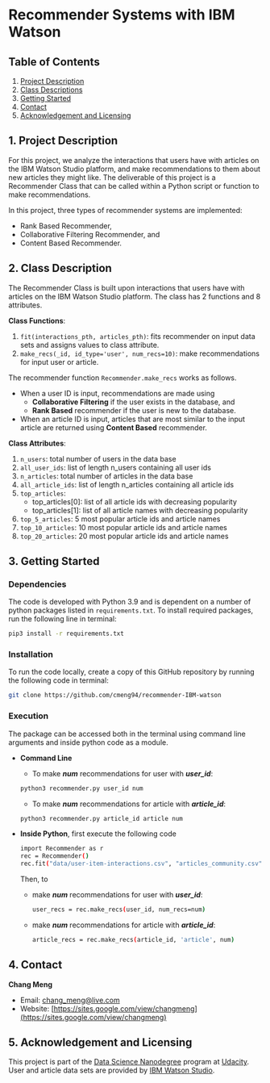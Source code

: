 # Recommender Systems with IBM Watson

## Table of Contents
1. [Project Description](#intro)
2. [Class Descriptions](#class)
3. [Getting Started](#start)
4. [Contact](#contact)
5. [Acknowledgement and Licensing](#acknowledge)

<a id='intro'></a>
## 1. Project Description
For this project, we analyze the interactions that users have with articles on the IBM Watson Studio platform, and make recommendations to them about new articles they might like. The deliverable of this project is a Recommender Class that can be called within a Python script or function to make recommendations.

In this project, three types of recommender systems are implemented:
* Rank Based Recommender,
* Collaborative Filtering Recommender, and
* Content Based Recommender.

<a id='class'></a>
## 2. Class Description
The Recommender Class is built upon interactions that users have with articles on the IBM Watson Studio platform. The class has 2 functions and 8 attributes.

**Class Functions**:
1. `fit(interactions_pth, articles_pth)`: fits recommender on input data sets and assigns values to class attribute.
2. `make_recs(_id, id_type='user', num_recs=10)`: make recommendations for input user or article.

The recommender function `Recommender.make_recs` works as follows.
* When a user ID is input, recommendations are made using
     * **Collaborative Filtering** if the user exists in the database, and
     * **Rank Based** recommender if the user is new to the database.
* When an article ID is input, articles that are most similar to the input article are returned using **Content Based** recommender.

**Class Attributes**:
1. `n_users`:         total number of users in the data base
2. `all_user_ids`:    list of length n_users containing all user ids 
3. `n_articles`:      total number of articles in the data base
4. `all_article_ids`: list of length n_articles containing all article ids
5. `top_articles`: 
    - top_articles[0]: list of all article ids with decreasing popularity
    - top_articles[1]: list of all article names with decreasing popularity
6. `top_5_articles`:  5 most popular article ids and article names
7. `top_10_articles`: 10 most popular article ids and article names
8. `top_20_articles`: 20 most popular article ids and article names


<a id='start'></a>
## 3. Getting Started
### Dependencies
The code is developed with Python 3.9 and is dependent on a number of python packages listed in `requirements.txt`. To install required packages, run the following line in terminal:
```sh
pip3 install -r requirements.txt
```

### Installation
To run the code locally, create a copy of this GitHub repository by running the following code in terminal:
```sh
git clone https://github.com/cmeng94/recommender-IBM-watson
```

### Execution
The package can be accessed both in the terminal using command line arguments and inside python code as a module. 

* **Command Line**
    * To make ***num*** recommendations for user with ***user_id***:
    ```sh
    python3 recommender.py user_id num
    ```
    * To make ***num*** recommendations for article with ***article_id***:
    ```sh
    python3 recommender.py article_id article num
    ```

* **Inside Python**, first execute the following code
    ```sh
    import Recommender as r
    rec = Recommender()
    rec.fit("data/user-item-interactions.csv", "articles_community.csv")
    ```
    Then, to 
    * make ***num*** recommendations for user with ***user_id***:
        ```sh
        user_recs = rec.make_recs(user_id, num_recs=num)
        ```
    * make ***num*** recommendations for article with ***article_id***:
        ```sh
        article_recs = rec.make_recs(article_id, 'article', num)
        ```


<a id='contact'></a>
## 4. Contact
**Chang Meng**
* Email: chang_meng@live.com
* Website: [https://sites.google.com/view/changmeng](https://sites.google.com/view/changmeng)

<a id='acknowledge'></a>
## 5. Acknowledgement and Licensing
This project is part of the [Data Science Nanodegree](https://www.udacity.com/course/data-scientist-nanodegree--nd025) program at [Udacity](https://www.udacity.com/). User and article data sets are provided by [IBM Watson Studio](https://www.ibm.com/cloud/watson-studio).